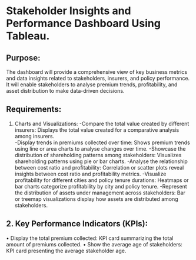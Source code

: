 # Stakeholder Insights and Performance Dashboard Using Tableau.
## Purpose:
The dashboard will provide a comprehensive view of key business metrics and data insights related to stakeholders, insurers, and policy performance. It will enable stakeholders to analyse premium trends, profitability, and asset distribution to make data-driven decisions.

## Requirements:
1. Charts and Visualizations:
-Compare the total value created by different insurers: Displays the total value created for a comparative analysis among insurers. <br />
-Display trends in premiums collected over time: Shows premium trends using line or area charts to analyse changes over time.
-Showcase the distribution of shareholding patterns among stakeholders: Visualizes shareholding patterns using pie or bar charts.
-Analyse the relationship between cost ratio and profitability: Correlation or scatter plots reveal insights between cost ratio and profitability metrics.
-Visualize profitability for different cities and policy tenure durations: Heatmaps or bar charts categorize profitability by city and policy tenure.
-Represent the distribution of assets under management across stakeholders: Bar or treemap visualizations display how assets are distributed among stakeholders.

## 2. Key Performance Indicators (KPIs):
•	Display the total premium collected: KPI card summarizing the total amount of premiums collected.
•	Show the average age of stakeholders: KPI card presenting the average stakeholder age.
